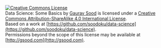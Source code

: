 [![Creative Commons License](https://i.creativecommons.org/l/by-sa/4.0/88x31.png)](http://creativecommons.org/licenses/by-sa/4.0/)  
<span xmlns:dct="http://purl.org/dc/terms/" href="http://purl.org/dc/dcmitype/Dataset" property="dct:title" rel="dct:type">Data Science: Some Basics</span> by [Gaurav Sood](https://github.com/soodoku/data-science) is licensed under a [Creative Commons Attribution-ShareAlike 4.0 International License](http://creativecommons.org/licenses/by-sa/4.0/).  
Based on a work at [https://github.com/soodoku/data-science](https://github.com/soodoku/data-science).  
Permissions beyond the scope of this license may be available at [http://gsood.com](http://gsood.com).
